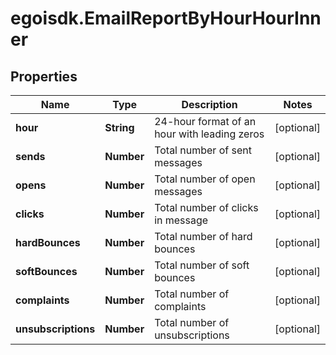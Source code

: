 # egoisdk.EmailReportByHourHourInner

## Properties

Name | Type | Description | Notes
------------ | ------------- | ------------- | -------------
**hour** | **String** | 24-hour format of an hour with leading zeros | [optional] 
**sends** | **Number** | Total number of sent messages | [optional] 
**opens** | **Number** | Total number of open messages | [optional] 
**clicks** | **Number** | Total number of clicks in message | [optional] 
**hardBounces** | **Number** | Total number of hard bounces | [optional] 
**softBounces** | **Number** | Total number of soft bounces | [optional] 
**complaints** | **Number** | Total number of complaints | [optional] 
**unsubscriptions** | **Number** | Total number of unsubscriptions | [optional] 


